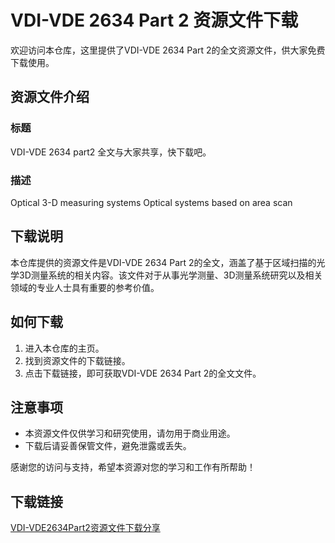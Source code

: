 # VDI-VDE 2634 Part 2 资源文件下载

欢迎访问本仓库，这里提供了VDI-VDE 2634 Part 2的全文资源文件，供大家免费下载使用。

## 资源文件介绍

### 标题
VDI-VDE 2634 part2 全文与大家共享，快下载吧。

### 描述
Optical 3-D measuring systems Optical systems based on area scan

## 下载说明

本仓库提供的资源文件是VDI-VDE 2634 Part 2的全文，涵盖了基于区域扫描的光学3D测量系统的相关内容。该文件对于从事光学测量、3D测量系统研究以及相关领域的专业人士具有重要的参考价值。

## 如何下载

1. 进入本仓库的主页。
2. 找到资源文件的下载链接。
3. 点击下载链接，即可获取VDI-VDE 2634 Part 2的全文文件。

## 注意事项

- 本资源文件仅供学习和研究使用，请勿用于商业用途。
- 下载后请妥善保管文件，避免泄露或丢失。

感谢您的访问与支持，希望本资源对您的学习和工作有所帮助！

## 下载链接

[VDI-VDE2634Part2资源文件下载分享](https://pan.quark.cn/s/ddbf7b34c938)